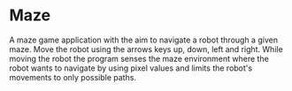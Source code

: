 # Maze
A maze game application with the aim to navigate a robot through a given maze. Move the robot using the arrows keys up, down, left and right. While moving the robot the program senses the maze environment where the robot wants to navigate by using pixel values and limits the robot's movements to only possible paths.
